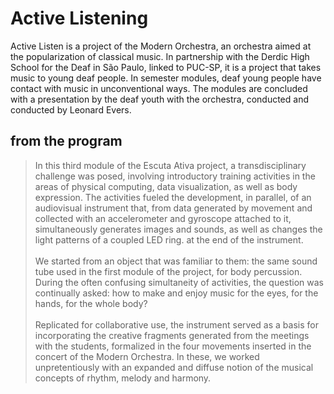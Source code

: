 # Active Listening

Active Listen is a project of the Modern Orchestra, an orchestra aimed at the popularization of classical music. In partnership with the Derdic High School for the Deaf in São Paulo, linked to PUC-SP, it is a project that takes music to young deaf people.
In semester modules, deaf young people have contact with music in unconventional ways. The modules are concluded with a presentation by the deaf youth with the orchestra, conducted and conducted by Leonard Evers.

## from the program

> In this third module of the Escuta Ativa project, a transdisciplinary challenge was posed, involving introductory training activities in the areas of physical computing, data visualization, as well as body expression. The activities fueled the development, in parallel, of an audiovisual instrument that, from data generated by movement and collected with an accelerometer and gyroscope attached to it, simultaneously generates images and sounds, as well as changes the light patterns of a coupled LED ring. at the end of the instrument.</br></br>We started from an object that was familiar to them: the same sound tube used in the first module of the project, for body percussion. During the often confusing simultaneity of activities, the question was continually asked: how to make and enjoy music for the eyes, for the hands, for the whole body?</br></br>Replicated for collaborative use, the instrument served as a basis for incorporating the creative fragments generated from the meetings with the students, formalized in the four movements inserted in the concert of the Modern Orchestra. In these, we worked unpretentiously with an expanded and diffuse notion of the musical concepts of rhythm, melody and harmony.
